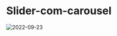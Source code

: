 # Slider-com-carousel
![2022-09-23](https://user-images.githubusercontent.com/85081592/192073104-a0ddbc2c-62ad-4236-a5d1-ed0db15e4d88.png)
